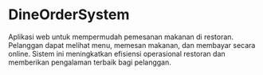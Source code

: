 # DineOrderSystem
Aplikasi web untuk mempermudah pemesanan makanan di restoran. Pelanggan dapat melihat menu, memesan makanan, dan membayar secara online. Sistem ini meningkatkan efisiensi operasional restoran dan memberikan pengalaman terbaik bagi pelanggan.
